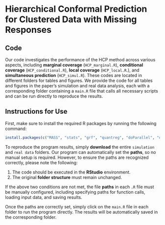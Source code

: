 # Hierarchical Conformal Prediction for Clustered Data with Missing Responses


## Code
Our code investigates the performance of the HCP method across various aspects, including **marginal coverage** (`HCP_marginal.R`), **conditional coverage** (`HCP_conditional.R`), **local coverage**  (`HCP_local.R`.), and **simultaneous prediction** (`HCP_simul.R`). These codes are located in different folders for tables and figures.
We provide the code for all tables and figures in the paper’s simulation and real data analysis, each with a corresponding folder containing a `main.R` file that calls all necessary scripts and can be run directly to reproduce the results.



## Instructions for Use
First, make sure to install the required R packages by running the following command:
```R
install.packages(c("MASS", "stats", "grf", "quantreg", "doParallel", "doRNG", "lme4", "merTools", "randomForest", "rstudioapi"))
```

To reproduce the program results, simply **download** the entire `simulation` and `real data` folders.
Our program can automatically set the **paths**, so no manual setup is required.
However, to ensure the paths are recognized correctly, please note the following:
1. The code should be executed in the **RStudio** environment.
2. The original **folder structure** must remain unchanged.


If the above two conditions are not met, the file **paths** in each `.R` file must be manually configured, including specifying paths for function calls, loading input data, and saving results.


Once the paths are correctly set, simply click on the `main.R` file in each folder to run the program directly. The results will be automatically saved in the corresponding folder.


